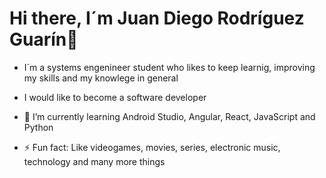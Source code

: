 # Hi there, I´m Juan Diego Rodríguez Guarín👋

- I´m a systems engenineer student who likes to keep learnig, improving my skills and my knowlege in general
- I would like to become a software developer

- 🌱 I’m currently learning Android Studio, Angular, React, JavaScript and Python
- ⚡ Fun fact: Like videogames, movies, series, electronic music, technology and many more things
